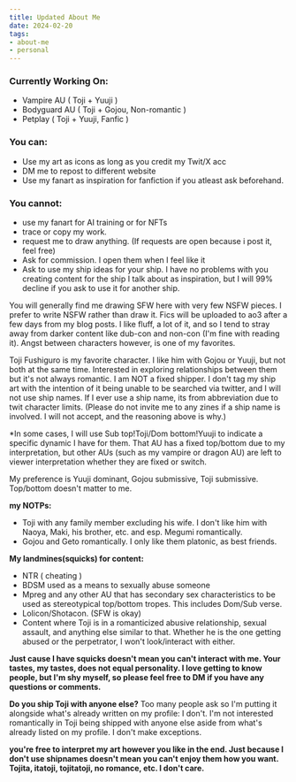 ```yaml
---
title: Updated About Me
date: 2024-02-20
tags:
- about-me
- personal
---
```

### Currently Working On: ###
- Vampire AU ( Toji + Yuuji )
- Bodyguard AU ( Toji + Gojou, Non-romantic )
- Petplay ( Toji + Yuuji, Fanfic )

### You can: ###
- Use my art as icons as long as you credit my Twit/X acc
- DM me to repost to different website
- Use my fanart as inspiration for fanfiction if you atleast ask beforehand.
 
### You cannot: ###
- use my fanart for AI training or for NFTs
- trace or copy my work. 
- request me to draw anything. (If requests are open because i post it, feel free)
- Ask for commission. I open them when I feel like it
- Ask to use my ship ideas for your ship. I have no problems with you creating content for the ship I talk about as inspiration, but I will 99% decline if you ask to use it for another ship.
 
You will generally find me drawing SFW here with very few NSFW pieces. I prefer to write NSFW rather than draw it. Fics will be uploaded to ao3 after a few days from my blog posts.
I like fluff, a lot of it, and so I tend to stray away from darker content like dub-con and non-con (I'm fine with reading it). Angst between characters however, is one of my favorites.

Toji Fushiguro is my favorite character. I like him with Gojou or Yuuji, but not both at the same time. Interested in exploring relationships between them but it's not always romantic.
I am NOT a fixed shipper. I don't tag my ship art with the intention of it being unable to be searched via twitter, and I will not use ship names. If I ever use a ship name, its from abbreviation due to twit character limits.
(Please do not invite me to any zines if a ship name is involved. I will not accept, and the reasoning above is why.)

*In some cases, I will use Sub top!Toji/Dom bottom!Yuuji to indicate a specific dynamic I have for them. That AU has a fixed top/bottom due to my interpretation, but other AUs (such as my vampire or dragon AU) are left to viewer interpretation whether they are fixed or switch.

My preference is Yuuji dominant, Gojou submissive, Toji submissive. Top/bottom doesn't matter to me.
 
**my NOTPs:**
- Toji with any family member excluding his wife. I don't like him with Naoya, Maki, his brother, etc. and esp. Megumi romantically.
- Gojou and Geto romantically. I only like them platonic, as best friends.

**My landmines(squicks) for content:**
- NTR ( cheating )
- BDSM used as a means to sexually abuse someone
- Mpreg and any other AU that has secondary sex characteristics to be used as stereotypical top/bottom tropes. This includes Dom/Sub verse.
- Lolicon/Shotacon. (SFW is okay)
- Content where Toji is in a romanticized abusive relationship, sexual assault, and anything else similar to that. Whether he is the one getting abused or the perpetrator, I won't look/interact with either.

**Just cause I have squicks doesn't mean you can't interact with me. Your tastes, my tastes, does not equal personality. I love getting to know people, but I'm shy myself, so please feel free to DM if you have any questions or comments.**

**Do you ship Toji with anyone else?**
Too many people ask so I'm putting it alongside what's already written on my profile: I don't. I'm not interested romantically in Toji being shipped with anyone else aside from what's already listed on my profile. I don't make exceptions. 

**you're free to interpret my art however you like in the end. Just because I don't use shipnames doesn't mean you can't enjoy them how you want. Tojita, itatoji, tojitatoji, no romance, etc. I don't care.**
 
